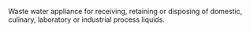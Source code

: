 ﻿Waste water appliance for receiving, retaining or disposing of domestic, culinary, laboratory or industrial process liquids.
